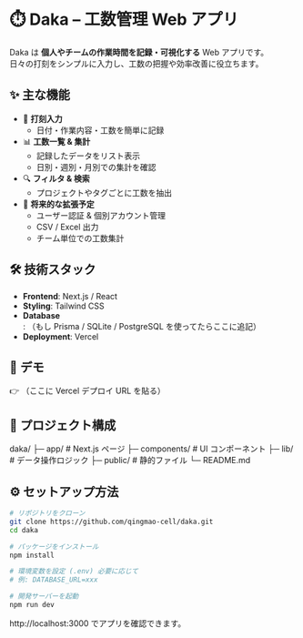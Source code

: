 # ⏱️ Daka – 工数管理 Web アプリ

Daka は **個人やチームの作業時間を記録・可視化する** Web アプリです。  
日々の打刻をシンプルに入力し、工数の把握や効率改善に役立ちます。

## ✨ 主な機能
- 📝 **打刻入力**
  - 日付・作業内容・工数を簡単に記録
- 📊 **工数一覧 & 集計**
  - 記録したデータをリスト表示
  - 日別・週別・月別での集計を確認
- 🔍 **フィルタ & 検索**
  - プロジェクトやタグごとに工数を抽出
- 🎯 **将来的な拡張予定**
  - ユーザー認証 & 個別アカウント管理
  - CSV / Excel 出力
  - チーム単位での工数集計

## 🛠️ 技術スタック
- **Frontend**: Next.js / React
- **Styling**: Tailwind CSS
- **Database**: （もし Prisma / SQLite / PostgreSQL を使ってたらここに追記）
- **Deployment**: Vercel

## 🚀 デモ
👉 （ここに Vercel デプロイ URL を貼る）

## 📂 プロジェクト構成
daka/
├─ app/             # Next.js ページ
├─ components/      # UI コンポーネント
├─ lib/             # データ操作ロジック
├─ public/          # 静的ファイル
└─ README.md
## ⚙️ セットアップ方法
```bash
# リポジトリをクローン
git clone https://github.com/qingmao-cell/daka.git
cd daka

# パッケージをインストール
npm install

# 環境変数を設定 (.env) 必要に応じて
# 例: DATABASE_URL=xxx

# 開発サーバーを起動
npm run dev
```

http://localhost:3000 でアプリを確認できます。
